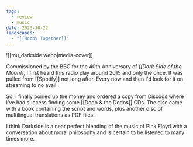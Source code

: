 ```yaml
---
tags:
  - review
  - music
date: 2023-10-22
landscapes:
  - "[[Hobby Together]]"
---
```

![[mu_darkside.webp|media-cover]]

Commissioned by the BBC for the 40th Anniversary of *[[Dark Side of the Moon]]*, I first heard this radio play around 2015 and only the once. It was pulled from [[Spotify]] not long after. Every now and then I'd look for it on streaming to no avail. 

So, I finally ponied up the money and ordered a copy from [Discogs](https://www.discogs.com/) where I've had success finding some [[Dodo & the Dodos]] CDs. The disc came with a book containing the script and words, plus another disc of multilingual translations as PDF files.

I think Darkside is a near perfect blending of the music of Pink Floyd with a conversation about moral philosophy and is certain to be listened to many times more.